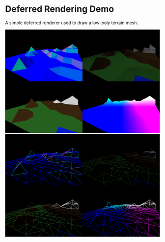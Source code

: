 # Deferred Rendering Demo

A simple deferred renderer used to draw a low-poly terrain mesh.

![](doc/deferred.png) ![](doc/wireframe.png)
